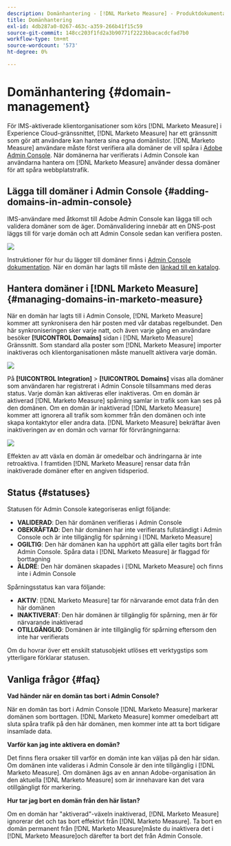 ```yaml
---
description: Domänhantering - [!DNL Marketo Measure] - Produktdokumentation
title: Domänhantering
exl-id: 4db287a0-0267-463c-a359-266b41f15c59
source-git-commit: 148cc203f1fd2a3b90771f2223bbacacdcfad7b0
workflow-type: tm+mt
source-wordcount: '573'
ht-degree: 0%

---
```


# Domänhantering {#domain-management}

För IMS-aktiverade klientorganisationer som körs [!DNL Marketo Measure] i Experience Cloud-gränssnittet, [!DNL Marketo Measure] har ett gränssnitt som gör att användare kan hantera sina egna domänlistor. [!DNL Marketo Measure] användare måste först verifiera alla domäner de vill spåra i [Adobe Admin Console](https://adminconsole.adobe.com/). När domänerna har verifierats i Admin Console kan användarna hantera om [!DNL Marketo Measure] använder dessa domäner för att spåra webbplatstrafik.

## Lägga till domäner i Admin Console {#adding-domains-in-admin-console}

IMS-användare med åtkomst till Adobe Admin Console kan lägga till och validera domäner som de äger. Domänvalidering innebär att en DNS-post läggs till för varje domän och att Admin Console sedan kan verifiera posten.

![](assets/domain-management-1.png)

Instruktioner för hur du lägger till domäner finns i [Admin Console dokumentation](https://helpx.adobe.com/enterprise/using/set-up-identity.html#setup-domains). När en domän har lagts till måste den [länkad till en katalog](https://helpx.adobe.com/enterprise/using/set-up-identity.html#link-domains-to-directories).

## Hantera domäner i [!DNL Marketo Measure] {#managing-domains-in-marketo-measure}

När en domän har lagts till i Admin Console, [!DNL Marketo Measure] kommer att synkronisera den här posten med vår databas regelbundet. Den här synkroniseringen sker varje natt, och även varje gång en användare besöker **[!UICONTROL Domains]** sidan i [!DNL Marketo Measure] Gränssnitt. Som standard alla poster som [!DNL Marketo Measure] importer inaktiveras och klientorganisationen måste manuellt aktivera varje domän.

![](assets/domain-management-2.png)

På **[!UICONTROL Integration]** > **[!UICONTROL Domains]** visas alla domäner som användaren har registrerat i Admin Console tillsammans med deras status. Varje domän kan aktiveras eller inaktiveras. Om en domän är aktiverad [!DNL Marketo Measure] spårning samlar in trafik som kan ses på den domänen. Om en domän är inaktiverad [!DNL Marketo Measure] kommer att ignorera all trafik som kommer från den domänen och inte skapa kontaktytor eller andra data. [!DNL Marketo Measure] bekräftar även inaktiveringen av en domän och varnar för förvrängningarna:

![](assets/domain-management-3.png)

Effekten av att växla en domän är omedelbar och ändringarna är inte retroaktiva. I framtiden [!DNL Marketo Measure] rensar data från inaktiverade domäner efter en angiven tidsperiod.

## Status {#statuses}

Statusen för Admin Console kategoriseras enligt följande:

* **VALIDERAD**: Den här domänen verifieras i Admin Console
* **OBEKRÄFTAD**: Den här domänen har inte verifierats fullständigt i Admin Console och är inte tillgänglig för spårning i [!DNL Marketo Measure]
* **OGILTIG**: Den här domänen kan ha upphört att gälla eller tagits bort från Admin Console. Spåra data i [!DNL Marketo Measure] är flaggad för borttagning
* **ÄLDRE**: Den här domänen skapades i [!DNL Marketo Measure] och finns inte i Admin Console

Spårningsstatus kan vara följande:

* **AKTIV**: [!DNL Marketo Measure] tar för närvarande emot data från den här domänen
* **INAKTIVERAT**: Den här domänen är tillgänglig för spårning, men är för närvarande inaktiverad
* **OTILLGÄNGLIG**: Domänen är inte tillgänglig för spårning eftersom den inte har verifierats

Om du hovrar över ett enskilt statusobjekt utlöses ett verktygstips som ytterligare förklarar statusen.

## Vanliga frågor {#faq}

**Vad händer när en domän tas bort i Admin Console?**

När en domän tas bort i Admin Console [!DNL Marketo Measure] markerar domänen som borttagen. [!DNL Marketo Measure] kommer omedelbart att sluta spåra trafik på den här domänen, men kommer inte att ta bort tidigare insamlade data.

**Varför kan jag inte aktivera en domän?**

Det finns flera orsaker till varför en domän inte kan väljas på den här sidan. Om domänen inte valideras i Admin Console är den inte tillgänglig i [!DNL Marketo Measure]. Om domänen ägs av en annan Adobe-organisation än den aktuella [!DNL Marketo Measure] som är innehavare kan det vara otillgängligt för markering.

**Hur tar jag bort en domän från den här listan?**

Om en domän har &quot;aktiverad&quot;-växeln inaktiverad, [!DNL Marketo Measure] ignorerar det och tas bort effektivt från [!DNL Marketo Measure]. Ta bort en domän permanent från [!DNL Marketo Measure]måste du inaktivera det i [!DNL Marketo Measure]och därefter ta bort det från Admin Console.
